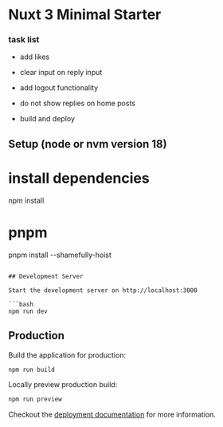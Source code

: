 # Nuxt 3 Minimal Starter

### task list
- add likes 
- clear input on reply input
- add logout functionality 
- do not show replies on home posts 

- build and deploy

## Setup (node or nvm version 18)

# install dependencies
npm install

# pnpm
pnpm install --shamefully-hoist
```

## Development Server

Start the development server on http://localhost:3000

```bash
npm run dev
```

## Production

Build the application for production:

```bash
npm run build
```

Locally preview production build:

```bash
npm run preview
```

Checkout the [deployment documentation](https://v3.nuxtjs.org/guide/deploy/presets) for more information.
